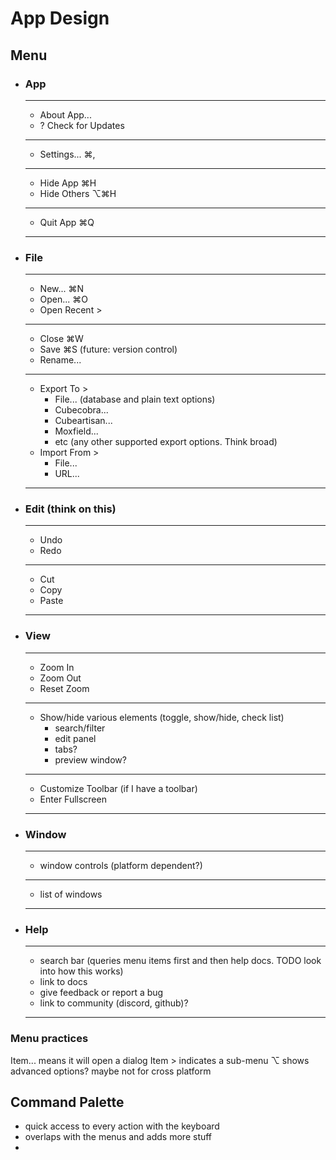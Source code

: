 # App Design

## Menu

- ### App
  ***
  - About App...
  - ? Check for Updates
  ***
  - Settings... ⌘,
  ***
  - Hide App ⌘H
  - Hide Others ⌥⌘H
  ***
  - Quit App ⌘Q
  ***
- ### File
  ***
  - New... ⌘N
  - Open... ⌘O
  - Open Recent >
  ***
  - Close ⌘W
  - Save ⌘S (future: version control)
  - Rename...
  ***
  - Export To >
    - File... (database and plain text options)
    - Cubecobra...
    - Cubeartisan...
    - Moxfield...
    - etc (any other supported export options. Think broad)
  - Import From >
    - File...
    - URL...
  ***
- ### Edit (think on this)
  ***
  - Undo
  - Redo
  ***
  - Cut
  - Copy
  - Paste
  ***
- ### View
  ***
  - Zoom In
  - Zoom Out
  - Reset Zoom
  ***
  - Show/hide various elements (toggle, show/hide, check list)
    - search/filter
    - edit panel
    - tabs?
    - preview window?
  ***
  - Customize Toolbar (if I have a toolbar)
  - Enter Fullscreen
  ***
- ### Window
  ***
  - window controls (platform dependent?)
  ***
  - list of windows
  ***
- ### Help
  ***
  - search bar (queries menu items first and then help docs. TODO look into how this works)
  - link to docs
  - give feedback or report a bug
  - link to community (discord, github)?
  ***

### Menu practices

Item... means it will open a dialog
Item > indicates a sub-menu
⌥ shows advanced options? maybe not for cross platform

## Command Palette

- quick access to every action with the keyboard
- overlaps with the menus and adds more stuff
-
